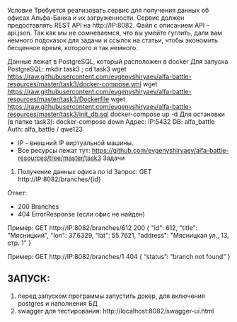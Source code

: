 Условие
Требуется реализовать сервис для получения данных об офисах Альфа-Банка и их загруженности.
Сервис должен предоставлять REST API на http://IP:8082.
Файл с описанием API – api.json.
Так как мы не сомневаемся, что вы умейте гуглить, дали вам немного подсказок для задачи и ссылок на статьи, чтобы экономить бесценное время, которого и так немного.

Данные лежат в PostgreSQL, который расположен в docker
Для запуска PostgreSQL:
mkdir task3 ; cd task3
wget https://raw.githubusercontent.com/evgenyshiryaev/alfa-battle-resources/master/task3/docker-compose.yml
wget https://raw.githubusercontent.com/evgenyshiryaev/alfa-battle-resources/master/task3/Dockerfile
wget https://raw.githubusercontent.com/evgenyshiryaev/alfa-battle-resources/master/task3/init_db.sql
docker-compose up -d
Для остановки (в папке task3):
docker-compose down
Адрес: IP:5432
DB: alfa_battle
Auth: alfa_battle / qwe123

* IP - внешний IP виртуальной машины.
* Все ресурсы лежат тут: https://github.com/evgenyshiryaev/alfa-battle-resources/tree/master/task3
Задачи
1. Получение данных офиса по id
Запрос: GET http://IP:8082/branches/{id}

Ответ:
- 200 Branches
- 404 ErrorResponse (если офис не найден)

Пример: GET http://IP:8082/branches/612
200
{
  "id": 612,
  "title": "Мясницкий",
  "lon": 37.6329,
  "lat": 55.7621,
  "address": "Мясницкая ул., 13, стр. 1"
}

Пример: GET http://IP:8082/branches/1
404
{
  “status”: “branch not found”
}

ЗАПУСК:
-----------------------------------------------------------------------------------
1) перед запуском программы запустить докер, для включения postgres и наполнения БД
2) swagger для тестирования: http://localhost:8082/swagger-ui.html